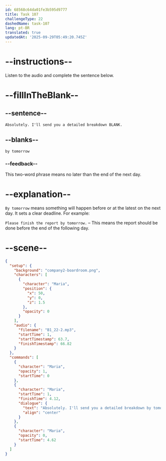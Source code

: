 ```yaml
---
id: 68568c64da01fe3b595d9777
title: Task 107
challengeType: 22
dashedName: task-107
lang: pt-BR
translated: true
updatedAt: '2025-09-29T05:49:20.745Z'
---
```


<!-- (Audio) Maria: Absolutely. I'll send you a detailed breakdown by tomorrow. -->

# --instructions--

Listen to the audio and complete the sentence below.

# --fillInTheBlank--

## --sentence--

`Absolutely. I'll send you a detailed breakdown BLANK.`

## --blanks--

`by tomorrow`

### --feedback--

This two-word phrase means no later than the end of the next day.

# --explanation--

`By tomorrow` means something will happen before or at the latest on the next day. It sets a clear deadline. For example:

`Please finish the report by tomorrow.` – This means the report should be done before the end of the following day.

# --scene--

```json
{
  "setup": {
    "background": "company2-boardroom.png",
    "characters": [
      {
        "character": "Maria",
        "position": {
          "x": 50,
          "y": 0,
          "z": 1.5
        },
        "opacity": 0
      }
    ],
    "audio": {
      "filename": "B1_22-2.mp3",
      "startTime": 1,
      "startTimestamp": 63.7,
      "finishTimestamp": 66.82
    }
  },
  "commands": [
    {
      "character": "Maria",
      "opacity": 1,
      "startTime": 0
    },
    {
      "character": "Maria",
      "startTime": 1,
      "finishTime": 4.12,
      "dialogue": {
        "text": "Absolutely. I'll send you a detailed breakdown by tomorrow.",
        "align": "center"
      }
    },
    {
      "character": "Maria",
      "opacity": 0,
      "startTime": 4.62
    }
  ]
}
```
